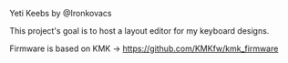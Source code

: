 Yeti Keebs by @Ironkovacs

This project's goal is to host a layout editor for my keyboard designs.

Firmware is based on KMK -> https://github.com/KMKfw/kmk_firmware